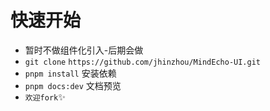 # 快速开始

- 暂时不做组件化引入-后期会做
- `git clone` `https://github.com/jhinzhou/MindEcho-UI.git`
- `pnpm install` 安装依赖
- `pnpm docs:dev` 文档预览
- `欢迎fork`✨

